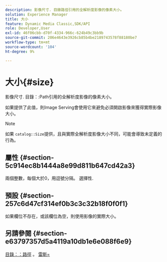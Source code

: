 ```yaml
---
description: 影像尺寸. 目錄路徑引用的全解析度影像的像素大小。
solution: Experience Manager
title: 大小
feature: Dynamic Media Classic,SDK/API
role: Developer,User
exl-id: 46f06cbb-d70f-4334-966c-624b49c3bb9b
source-git-commit: 206e4643e3926cb85b4be2189743578f88180be7
workflow-type: tm+mt
source-wordcount: '104'
ht-degree: 9%

---
```


# 大小{#size}

影像尺寸. 目錄：:Path引用的全解析度影像的像素大小。

如果提供了此值，則Image Serving會使用它來避免必須開啟影像來獲得實際影像大小。

>[!NOTE]
>
>如果 `catalog::Size`提供，且與實際全解析度影像大小不同，可能會導致未定義的行為。

## 屬性 {#section-5c914ec8b1444a8e99d811b647cd42a3}

兩個整數，每個大於0，用逗號分隔。 選擇性.

## 預設 {#section-257c6d47cf314ef0b3c3c32b18f0f0f1}

如果欄位不存在，或該欄位為空，則使用影像的實際大小。

## 另請參閱 {#section-e63797357d5a4119a10db1e6e088f6e9}

[目錄：：路徑](../../../../../../is-api/image-catalog/image-serving-api-ref/c-image-catalog-reference/c-image-svg-data-reference/c-image-data-reference/r-path-cat.md#reference-306afcaff172440ca81b85da8d78213c) 。 [雷斯=](/help/aem-is-ir-api/is-api/http-ref/image-serving-api-ref/c-http-protocol-reference/c-command-reference/r-res.md)
